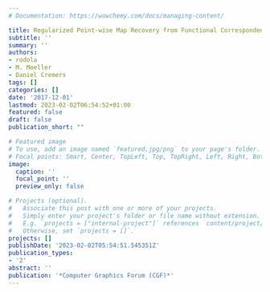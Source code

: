 ```yaml
---
# Documentation: https://wowchemy.com/docs/managing-content/

title: Regularized Point-wise Map Recovery from Functional Correspondence
subtitle: ''
summary: ''
authors:
- rodola
- M. Moeller
- Daniel Cremers
tags: []
categories: []
date: '2017-12-01'
lastmod: 2023-02-02T06:54:52+01:00
featured: false
draft: false
publication_short: ""

# Featured image
# To use, add an image named `featured.jpg/png` to your page's folder.
# Focal points: Smart, Center, TopLeft, Top, TopRight, Left, Right, BottomLeft, Bottom, BottomRight.
image:
  caption: ''
  focal_point: ''
  preview_only: false

# Projects (optional).
#   Associate this post with one or more of your projects.
#   Simply enter your project's folder or file name without extension.
#   E.g. `projects = ["internal-project"]` references `content/project/deep-learning/index.md`.
#   Otherwise, set `projects = []`.
projects: []
publishDate: '2023-02-02T05:54:51.545351Z'
publication_types:
- '2'
abstract: ''
publication: '*Computer Graphics Forum (CGF)*'
---
```


